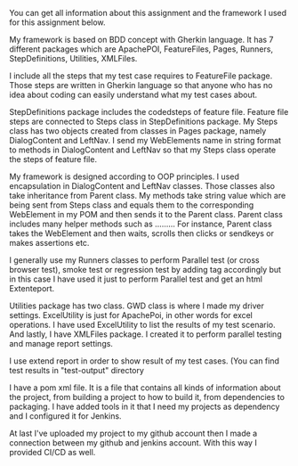 You can get all information about this assignment and the framework I used for this assignment below.

My framework is based on BDD concept with Gherkin language. It has 7 different packages which are ApachePOI,
FeatureFiles, Pages, Runners, StepDefinitions, Utilities, XMLFiles.

I include all the steps that my test case requires to FeatureFile package. Those steps are written in Gherkin
language so that anyone who has no idea about coding can easily understand what my test cases about.

StepDefinitions package includes the codedsteps of feature file. Feature file steps are connected to Steps class
in StepDefinitions package. My Steps class has two objects created from classes in Pages package, namely
DialogContent and LeftNav. I send my WebElements name in string format to methods in DialogContent and LeftNav
so that my Steps class operate the steps of feature file.

My framework is designed according to OOP principles. I used encapsulation in DialogContent and LeftNav classes.
Those classes also take inheritance from Parent class. My methods take string value which are being sent from
Steps class and equals them to the corresponding WebElement in my POM and then sends it to the Parent class.
Parent class includes many helper methods such as ……... For instance, Parent class takes the WebElement and then
waits, scrolls then clicks or sendkeys or makes assertions etc.

I generally use my Runners classes to perform Parallel test (or cross browser test), smoke test or regression
test by adding tag accordingly but in this case I have used it just to perform Parallel test and get an html
Extenteport.

Utilities package has two class. GWD class is where I made my driver settings. ExcelUtility is just
for ApachePoi, in other words for excel operations. I have used ExcelUtility to list the results of my test
scenario. And lastly, I have XMLFiles package. I created it to perform parallel testing and manage report settings.

I use extend report in order to show result of my test cases. (You can find test results in "test-output" directory

I  have a pom xml file. It is a file that contains all kinds of information about the project, from building
a project to how to build it, from dependencies to packaging. I have added tools in it that I need my projects as
dependency and I configured it for Jenkins.

At last I've uploaded my project to my github account then I made a connection between my github and jenkins account.
With this way I provided CI/CD as well.

